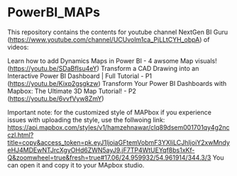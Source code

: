 # PowerBI_MAPs
This repository contains the contents for youtube channel NextGen BI Guru (https://www.youtube.com/channel/UCUvolm1ca_PjLLtCYH_obpA) of videos: 

Learn how to add Dynamics Maps in Power BI - 4 awsome Map visuals!  (https://youtu.be/SDaBfIsu4eY)
Transform a CAD Drawing into an Interactive Power BI Dashboard | Full Tutorial - P1 (https://youtu.be/Kixp2gsgkzw)
Transform Your Power BI Dashboards with Mapbox: The Ultimate 3D Map Tutorial! - P2 (https://youtu.be/6vvfVyw8ZmY)

Important note: for the customized style of MAPbox if you experience issues with uploading the style, use the follwoing link: https://api.mapbox.com/styles/v1/hamzehnawar/clq89dsem001701qy4g2ncczl.html?title=copy&access_token=pk.eyJ1IjoiaGFtemVobmF3YXIiLCJhIjoiY2xwMndyeHJ4MDEwNTJrcXgyOHd6ZWN5ayJ9.jF7TP4WtUEYqf8bs1xKf-Q&zoomwheel=true&fresh=true#17.06/24.959932/54.961914/344.3/3 You can open it and copy it to your MApbox studio. 
